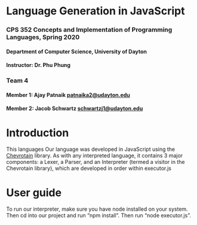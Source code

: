 # Language Generation in JavaScript

### CPS 352 Concepts and Implementation of Programming Languages, Spring 2020

#### Department of Computer Science, University of Dayton

#### Instructor: Dr. Phu Phung

### Team 4

#### Member 1: Ajay Patnaik <patnaika2@udayton.edu>

#### Member 2: Jacob Schwartz <schwartzj1@udayton.edu>

# Introduction

This languages Our language was developed in JavaScript using the [Chevrotain](https://github.com/SAP/chevrotain) library. As with any interpreted language, it contains 3 major components: a Lexer, a Parser, and an Interpreter (termed a visitor in the Chevrotain library), which are developed in order within executor.js

# User guide

To run our interpreter, make sure you have node installed on your system. Then cd into our project and run “npm install”. Then run “node executor.js”.

